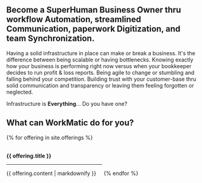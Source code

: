 <head>
  <link href="assets/css/all.css" rel="stylesheet"> <!--load all styles -->
</head>

## Become a SuperHuman Business Owner thru workflow Automation, streamlined Communication, paperwork Digitization, and team Synchronization.   

Having a solid infrastructure in place can make or break a business. It's the difference between being scalable or having bottlenecks. Knowing exactly how your business is performing right now versus when your bookkeeper decides to run profit & loss reports. Being agile to change or stumbling and falling behind your competition. Building trust with your customer-base thru solid communication and transparency or leaving them feeling forgotten or neglected.

Infrastructure is **Everything**... Do you have one?

## What can WorkMatic do for you?

{% for offering in site.offerings %}
  <div style="display: inline-block; width: 50%;">
    <span><i class="fas fa-{{ offering.icon }}  fa-8x"></i></span><br>
    <b>{{ offering.title }}</b>
    <hr>
    <p>{{ offering.content | markdownify }}</p>
  </div>
{% endfor %}
